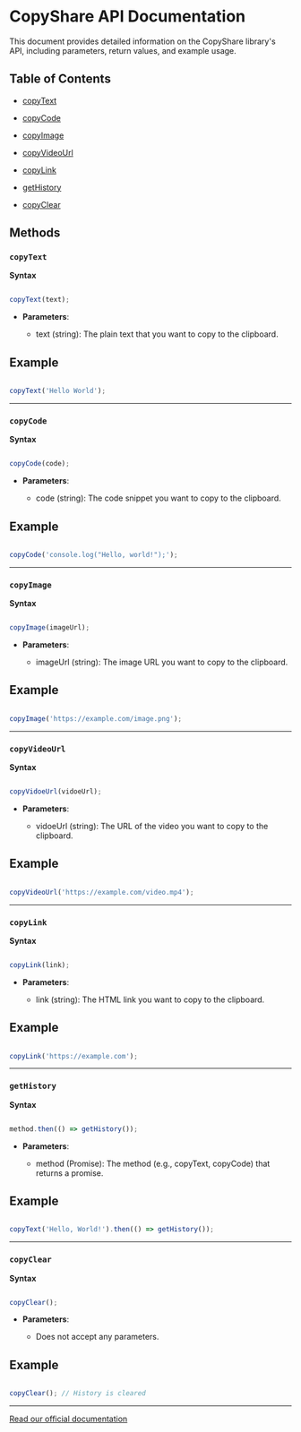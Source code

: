 # CopyShare API Documentation



This document provides detailed information on the CopyShare library's API, including parameters, return values, and example usage.



## Table of Contents



- [copyText](#copytext)

- [copyCode](#copycode)

- [copyImage](#copyimage)

- [copyVideoUrl](#copyvideourl)

- [copyLink](#copylink)

- [getHistory](#getHistory)

- [copyClear](#copyclear)



## Methods

### `copyText`

**Syntax**



```js

copyText(text);

```

- **Parameters**: 

    - text (string): The plain text that you want to copy to the clipboard.

## Example

```js

copyText('Hello World');

```

___

### `copyCode`

**Syntax**



```js

copyCode(code);

```

- **Parameters**: 

    - code (string): The code snippet you want to copy to the clipboard.

## Example

```js

copyCode('console.log("Hello, world!");');

```

___

### `copyImage`

**Syntax**

```js

copyImage(imageUrl);

```

- **Parameters**: 

    - imageUrl (string): The image URL you want to copy to the clipboard.

## Example

```js

copyImage('https://example.com/image.png');

```

___

### `copyVideoUrl`

**Syntax**

```js

copyVidoeUrl(vidoeUrl);

```

- **Parameters**: 

    - vidoeUrl (string): The URL of the video you want to copy to the clipboard.

## Example

```js

copyVideoUrl('https://example.com/video.mp4');

```

___

### `copyLink`

**Syntax**

```js

copyLink(link);

```

- **Parameters**: 

    - link (string): The HTML link you want to copy to the clipboard.

## Example

```js

copyLink('https://example.com');

```

___

### `getHistory`

**Syntax**

```js

method.then(() => getHistory());

```

- **Parameters**: 

    - method (Promise): The method (e.g., copyText, copyCode) that returns a promise. 



## Example

```js

copyText('Hello, World!').then(() => getHistory());

```

___

### `copyClear`

**Syntax**

```js

copyClear();

```

- **Parameters**:  

  - Does not accept any parameters.

## Example

```js

copyClear(); // History is cleared

```

___



[Read our official documentation](https://copy-share-docs.vercel.app)
